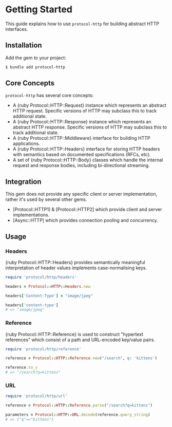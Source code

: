 # Getting Started

This guide explains how to use `protocol-http` for building abstract HTTP interfaces.

## Installation

Add the gem to your project:

~~~ bash
$ bundle add protocol-http
~~~

## Core Concepts

`protocol-http` has several core concepts:

- A {ruby Protocol::HTTP::Request} instance which represents an abstract HTTP request. Specific versions of HTTP may subclass this to track additional state.
- A {ruby Protocol::HTTP::Response} instance which represents an abstract HTTP response. Specific versions of HTTP may subclass this to track additional state.
- A {ruby Protocol::HTTP::Middleware} interface for building HTTP applications.
- A {ruby Protocol::HTTP::Headers} interface for storing HTTP headers with semantics based on documented specifications (RFCs, etc).
- A set of {ruby Protocol::HTTP::Body} classes which handle the internal request and response bodies, including bi-directional streaming.

## Integration

This gem does not provide any specific client or server implementation, rather it's used by several other gems.

- [Protocol::HTTP1] & [Protocol::HTTP2] which provide client and server implementations.
- [Async::HTTP] which provides connection pooling and concurrency.

## Usage

### Headers

{ruby Protocol::HTTP::Headers} provides semantically meaningful interpretation of header values implements case-normalising keys.

``` ruby
require 'protocol/http/headers'

headers = Protocol::HTTP::Headers.new

headers['Content-Type'] = "image/jpeg"

headers['content-type']
# => "image/jpeg"
```

### Reference

{ruby Protocol::HTTP::Reference} is used to construct "hypertext references" which consist of a path and URL-encoded key/value pairs.

``` ruby
require 'protocol/http/reference'

reference = Protocol::HTTP::Reference.new("/search", q: 'kittens')

reference.to_s
# => "/search?q=kittens"
```

### URL

``` ruby
require 'protocol/http/url'

reference = Protocol::HTTP::Reference.parse("/search?q=kittens")

parameters = Protocol::HTTP::URL.decode(reference.query_string)
# => {"q"=>"kittens"}
```
